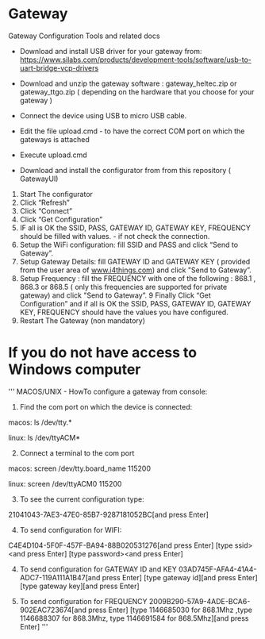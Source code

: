 # Gateway

Gateway Configuration Tools and related docs

- Download and install USB driver for your gateway from: https://www.silabs.com/products/development-tools/software/usb-to-uart-bridge-vcp-drivers

- Download and unzip the gateway software : gateway_heltec.zip or gateway_ttgo.zip ( depending on the hardware that you choose for your gateway )

- Connect the device using USB to micro USB cable.

- Edit the file upload.cmd - to have the correct COM port on which the gateways is attached

- Execute upload.cmd 

- Download and install the configurator from  from this repository ( GatewayUI)


1. Start The configurator
2. Click “Refresh”
3. Click “Connect”
4. Click “Get Configuration”
5. IF all is OK the SSID, PASS, GATEWAY ID, GATEWAY KEY, FREQUENCY should be filled with values.  - if not check the connection.
6. Setup the WiFi configuration: fill SSID and PASS and click “Send  to Gateway”.
7. Setup Gateway Details: fill GATEWAY ID and GATEWAY KEY ( provided from the user area of www.i4things.com) and click "Send to Gateway”.
8. Setup Frequency : fill the FREQUENCY with one of the following : 868.1 , 868.3 or 868.5 ( only this frequencies are supported for private gateway) and click "Send to Gateway”.
9 Finally Click “Get Configuration” and if all is OK the SSID, PASS, GATEWAY ID, GATEWAY KEY, FREQUENCY should have the values you have configured.
10. Restart The Gateway (non mandatory) 

# If you do not have access to Windows computer

'''
MACOS/UNIX - HowTo configure a gateway from console:

1. Find the com port on which the device is connected:

macos: ls /dev/tty.*

linux: ls /dev/ttyACM*

2. Connect a terminal to the com port

macos: screen /dev/tty.board_name 115200

linux: screen /dev/ttyACM0 115200

3. To see the current configuration type:

21041043-7AE3-47E0-85B7-9287181052BC[and press Enter]

4. To send configuration for WIFI:

C4E4D104-5F0F-457F-BA94-88B020531276[and press Enter]
[type ssid><and press Enter]
[type password><and press Enter]

4. To send configuration for GATEWAY ID and KEY
03AD745F-AFA4-41A4-ADC7-119A111A1B47[and press Enter]
[type gateway id][and press Enter]
[type gateway key][and press Enter]

5. To send configuration for FREQUENCY
2009B290-57A9-4ADE-BCA6-902EAC723674[and press Enter]
[type 1146685030 for 868.1Mhz ,type 1146688307 for 868.3Mhz, type 1146691584 for 868.5Mhz][and press Enter]
'''
